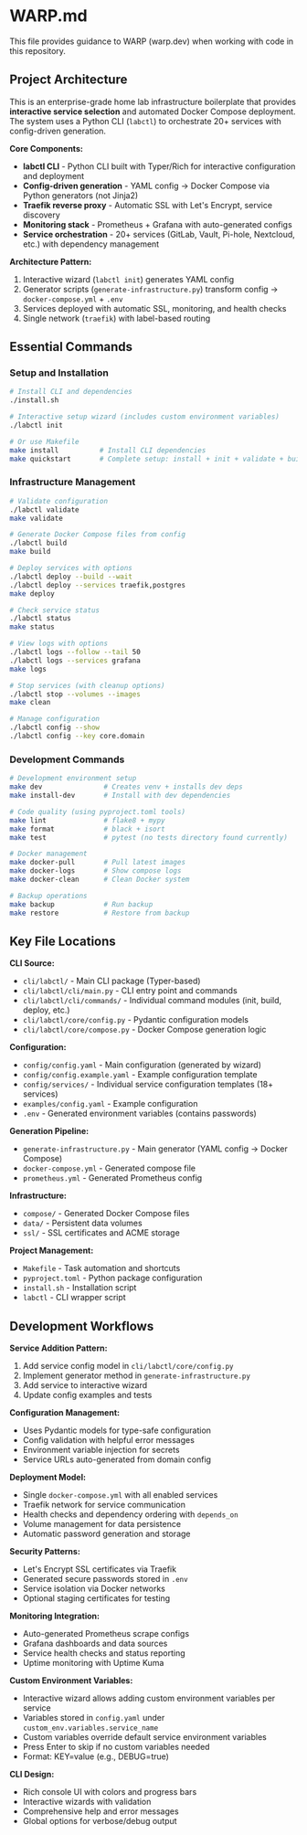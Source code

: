 # WARP.md

This file provides guidance to WARP (warp.dev) when working with code in this repository.

## Project Architecture

This is an enterprise-grade home lab infrastructure boilerplate that provides **interactive service selection** and automated Docker Compose deployment. The system uses a Python CLI (`labctl`) to orchestrate 20+ services with config-driven generation.

**Core Components:**
- **labctl CLI** - Python CLI built with Typer/Rich for interactive configuration and deployment
- **Config-driven generation** - YAML config → Docker Compose via Python generators (not Jinja2)
- **Traefik reverse proxy** - Automatic SSL with Let's Encrypt, service discovery
- **Monitoring stack** - Prometheus + Grafana with auto-generated configs
- **Service orchestration** - 20+ services (GitLab, Vault, Pi-hole, Nextcloud, etc.) with dependency management

**Architecture Pattern:**
1. Interactive wizard (`labctl init`) generates YAML config
2. Generator scripts (`generate-infrastructure.py`) transform config → `docker-compose.yml` + `.env`
3. Services deployed with automatic SSL, monitoring, and health checks
4. Single network (`traefik`) with label-based routing

## Essential Commands

### Setup and Installation
```bash
# Install CLI and dependencies
./install.sh

# Interactive setup wizard (includes custom environment variables)
./labctl init

# Or use Makefile
make install          # Install CLI dependencies
make quickstart       # Complete setup: install + init + validate + build + deploy
```

### Infrastructure Management
```bash
# Validate configuration
./labctl validate
make validate

# Generate Docker Compose files from config
./labctl build
make build

# Deploy services with options
./labctl deploy --build --wait
./labctl deploy --services traefik,postgres
make deploy

# Check service status
./labctl status
make status

# View logs with options
./labctl logs --follow --tail 50
./labctl logs --services grafana
make logs

# Stop services (with cleanup options)
./labctl stop --volumes --images
make clean

# Manage configuration
./labctl config --show
./labctl config --key core.domain
```

### Development Commands
```bash
# Development environment setup
make dev               # Creates venv + installs dev deps
make install-dev       # Install with dev dependencies

# Code quality (using pyproject.toml tools)
make lint              # flake8 + mypy
make format            # black + isort
make test              # pytest (no tests directory found currently)

# Docker management
make docker-pull       # Pull latest images
make docker-logs       # Show compose logs
make docker-clean      # Clean Docker system

# Backup operations
make backup            # Run backup
make restore           # Restore from backup
```

## Key File Locations

**CLI Source:**
- `cli/labctl/` - Main CLI package (Typer-based)
- `cli/labctl/cli/main.py` - CLI entry point and commands
- `cli/labctl/cli/commands/` - Individual command modules (init, build, deploy, etc.)
- `cli/labctl/core/config.py` - Pydantic configuration models
- `cli/labctl/core/compose.py` - Docker Compose generation logic

**Configuration:**
- `config/config.yaml` - Main configuration (generated by wizard)
- `config/config.example.yaml` - Example configuration template
- `config/services/` - Individual service configuration templates (18+ services)
- `examples/config.yaml` - Example configuration
- `.env` - Generated environment variables (contains passwords)

**Generation Pipeline:**
- `generate-infrastructure.py` - Main generator (YAML config → Docker Compose)
- `docker-compose.yml` - Generated compose file
- `prometheus.yml` - Generated Prometheus config

**Infrastructure:**
- `compose/` - Generated Docker Compose files
- `data/` - Persistent data volumes
- `ssl/` - SSL certificates and ACME storage

**Project Management:**
- `Makefile` - Task automation and shortcuts
- `pyproject.toml` - Python package configuration
- `install.sh` - Installation script
- `labctl` - CLI wrapper script

## Development Workflows

**Service Addition Pattern:**
1. Add service config model in `cli/labctl/core/config.py`
2. Implement generator method in `generate-infrastructure.py`
3. Add service to interactive wizard
4. Update config examples and tests

**Configuration Management:**
- Uses Pydantic models for type-safe configuration
- Config validation with helpful error messages
- Environment variable injection for secrets
- Service URLs auto-generated from domain config

**Deployment Model:**
- Single `docker-compose.yml` with all enabled services
- Traefik network for service communication
- Health checks and dependency ordering with `depends_on`
- Volume management for data persistence
- Automatic password generation and storage

**Security Patterns:**
- Let's Encrypt SSL certificates via Traefik
- Generated secure passwords stored in `.env`
- Service isolation via Docker networks
- Optional staging certificates for testing

**Monitoring Integration:**
- Auto-generated Prometheus scrape configs
- Grafana dashboards and data sources
- Service health checks and status reporting
- Uptime monitoring with Uptime Kuma

**Custom Environment Variables:**
- Interactive wizard allows adding custom environment variables per service
- Variables stored in `config.yaml` under `custom_env.variables.service_name`
- Custom variables override default service environment variables
- Press Enter to skip if no custom variables needed
- Format: KEY=value (e.g., DEBUG=true)

**CLI Design:**
- Rich console UI with colors and progress bars
- Interactive wizards with validation
- Comprehensive help and error messages
- Global options for verbose/debug output

